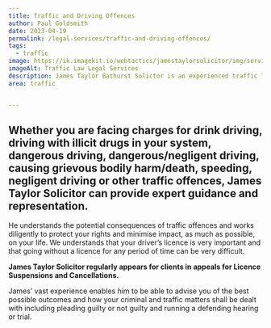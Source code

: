 ```yaml
---
title: Traffic and Driving Offences
author: Paul Goldsmith
date: 2023-04-19
permalink: /legal-services/traffic-and-driving-offences/
tags:
  - traffic
image: https://ik.imagekit.io/webtactics/jamestaylorsolicitor/img/services/traffic-law-600x400.jpg
imageAlt: Traffic Law Legal Services
description: James Taylor Bathurst Solictor is an experienced traffic lawyer who is committed to getting you the best possible outcome.
area: traffic


---
```




## Whether you are facing charges for drink driving, driving with illicit drugs in your system, dangerous driving, dangerous/negligent driving, causing grievous bodily harm/death, speeding, negligent driving or other traffic offences, James Taylor Solicitor can provide expert guidance and representation. ##

He understands the potential consequences of traffic offences and works diligently to protect your rights and minimise impact, as much as possible, on your life. We understands that your driver’s licence is very important and that going without a licence for any period of time can be very difficult.

**James Taylor Solicitor regularly appears for clients in appeals for Licence Suspensions and Cancellations.**


James’ vast experience enables him to be able to advise you of the best possible outcomes and how your criminal and traffic matters shall be dealt with including pleading guilty or not guilty and running a defending hearing or trial.